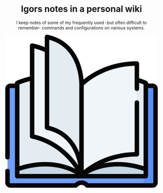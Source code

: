 <div align="center">

<!--lint ignore no-dead-urls-->

# Igors notes in a personal wiki

I keep notes of some of my frequently used -but often difficult to remember-  commands and configurations on various systems.

<img width="500" src="./_media/open-book.png" alt="Logo of Igor's personal wiki.">


</div>
